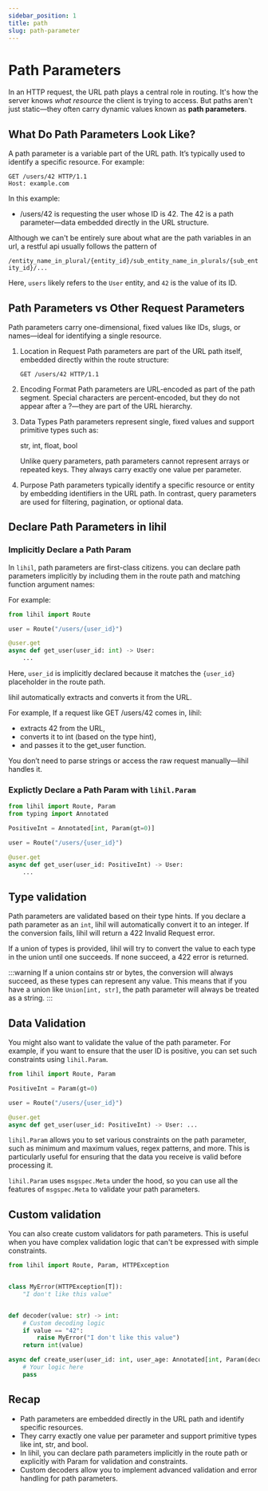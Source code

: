 ```yaml
---
sidebar_position: 1
title: path
slug: path-parameter
---
```


# Path Parameters

In an HTTP request, the URL path plays a central role in routing. It's how the server knows _what resource_ the client is trying to access. But paths aren't just static—they often carry dynamic values known as **path parameters**.

## What Do Path Parameters Look Like?

A path parameter is a variable part of the URL path. It’s typically used to identify a specific resource. For example:

```http
GET /users/42 HTTP/1.1
Host: example.com
```

In this example:

- /users/42 is requesting the user whose ID is 42. The 42 is a path parameter—data embedded directly in the URL structure.

Although we can't be entirely sure about what are the path variables in an url, a restful api usually follows the pattern of

`/entity_name_in_plural/{entity_id}/sub_entity_name_in_plurals/{sub_entity_id}/...`

Here, `users` likely refers to the `User` entity, and `42` is the value of its ID.

## Path Parameters vs Other Request Parameters

Path parameters carry one-dimensional, fixed values like IDs, slugs, or names—ideal for identifying a single resource.

1. Location in Request
   Path parameters are part of the URL path itself, embedded directly within the route structure:

   ```http
   GET /users/42 HTTP/1.1
   ```

2. Encoding Format
   Path parameters are URL-encoded as part of the path segment. Special characters are percent-encoded, but they do not appear after a ?—they are part of the URL hierarchy.

3. Data Types
   Path parameters represent single, fixed values and support primitive types such as:

   str, int, float, bool

   Unlike query parameters, path parameters cannot represent arrays or repeated keys. They always carry exactly one value per parameter.

4. Purpose
   Path parameters typically identify a specific resource or entity by embedding identifiers in the URL path. In contrast, query parameters are used for filtering, pagination, or optional data.

## Declare Path Parameters in lihil

### Implicitly Declare a Path Param

In `lihil`, path parameters are first-class citizens.
you can declare path parameters implicitly by including them in the route path and matching function argument names:

For example:

```python
from lihil import Route

user = Route("/users/{user_id}")

@user.get
async def get_user(user_id: int) -> User:
    ...
```

Here, `user_id` is implicitly declared because it matches the `{user_id}` placeholder in the route path.

lihil automatically extracts and converts it from the URL.

For example,
If a request like GET /users/42 comes in, lihil:

- extracts 42 from the URL,
- converts it to int (based on the type hint),
- and passes it to the get_user function.

You don’t need to parse strings or access the raw request manually—lihil handles it.

### Explictly Declare a Path Param with `lihil.Param`

```python
from lihil import Route, Param
from typing import Annotated

PositiveInt = Annotated[int, Param(gt=0)]

user = Route("/users/{user_id}")

@user.get
async def get_user(user_id: PositiveInt) -> User:
    ...
```

## Type validation

Path parameters are validated based on their type hints. If you declare a path parameter as an `int`, lihil will automatically convert it to an integer. If the conversion fails, lihil will return a 422 Invalid Request error.

If a union of types is provided, lihil will try to convert the value to each type in the union until one succeeds. If none succeed, a 422 error is returned.

:::warning
If a union contains str or bytes, the conversion will always succeed, as these types can represent any value. This means that if you have a union like `Union[int, str]`, the path parameter will always be treated as a string.
:::

## Data Validation

You might also want to validate the value of the path parameter. For example, if you want to ensure that the user ID is positive, you can set such constraints using `lihil.Param`.

```python
from lihil import Route, Param

PositiveInt = Param(gt=0)

user = Route("/users/{user_id}")

@user.get
async def get_user(user_id: PositiveInt) -> User: ...
```

`lihil.Param` allows you to set various constraints on the path parameter, such as minimum and maximum values, regex patterns, and more. This is particularly useful for ensuring that the data you receive is valid before processing it.

`lihil.Param` uses `msgspec.Meta` under the hood, so you can use all the features of `msgspec.Meta` to validate your path parameters.

## Custom validation

You can also create custom validators for path parameters. This is useful when you have complex validation logic that can't be expressed with simple constraints.

```python
from lihil import Route, Param, HTTPException


class MyError(HTTPException[T]):
    "I don't like this value"


def decoder(value: str) -> int:
    # Custom decoding logic
    if value == "42":
        raise MyError("I don't like this value")
    return int(value)

async def create_user(user_id: int, user_age: Annotated[int, Param(decoder=decoder)]) -> User:
    # Your logic here
    pass
```

## Recap

- Path parameters are embedded directly in the URL path and identify specific resources.
- They carry exactly one value per parameter and support primitive types like int, str, and bool.
- In lihil, you can declare path parameters implicitly in the route path or explicitly with Param for validation and constraints.
- Custom decoders allow you to implement advanced validation and error handling for path parameters.
